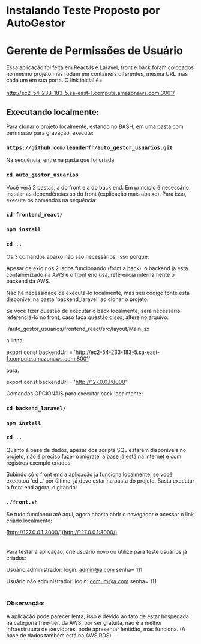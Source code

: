 # Instalando Teste Proposto por AutoGestor
# Gerente de Permissões de Usuário 

Essa aplicação foi feita em ReactJs e Laravel, front e back foram colocados no mesmo projeto mas rodam em containers diferentes, mesma URL mas cada um em sua porta. O link inicial é=<br>  
<a href="http://ec2-54-233-183-5.sa-east-1.compute.amazonaws.com:3001/" target="_blank">
    <span style='font-size:20px'>http://ec2-54-233-183-5.sa-east-1.compute.amazonaws.com:3001/</span>
</a>

## Executando localmente:

Para clonar o projeto localmente, estando no BASH, em uma pasta com permissão para gravação, execute:

### `https://github.com/leanderfr/auto_gestor_usuarios.git`

Na sequência, entre na pasta que foi criada:

### `cd auto_gestor_usuarios`

Você verá 2 pastas, a do front e a do back end. Em princípio é necessário instalar as dependências só do front (explicação mais abaixo). 
Para isso, execute os comandos na sequência:

### `cd frontend_react/`
### `npm install`
### `cd ..`

Os 3 comandos abaixo não são necessários, isso porque:

Apesar de exigir os 2 lados funcionando (front a back), o backend ja esta containerizado na AWS e o front end usa, referencia internamente o backend da AWS.  

Não há necessidade de executá-lo localmente, mas seu código fonte esta disponível na pasta 'backend_laravel' ao clonar o projeto.

Se você fizer questão de executar o back localmente, será necessário referenciá-lo no front, caso faça questão disso, altere no arquivo:

./auto_gestor_usuarios/frontend_react/src/layout/Main.jsx   

a linha:

export const backendUrl = 'http://ec2-54-233-183-5.sa-east-1.compute.amazonaws.com:8001'

para:

export const backendUrl = 'http://127.0.0.1:8000'

Comandos OPCIONAIS para executar back localmente: 

### `cd backend_laravel/`
### `npm install`
### `cd ..`

Quanto à base de dados, apesar dos scripts SQL estarem disponíveis no projeto, não é preciso fazer o migrate, a base já está na internet e com registros exemplo criados.

Subindo só o front end a aplicação já funciona localmente, se você executou 'cd ..' por último, já deve estar na pasta do projeto. Basta executar o front end agora, digitando:

### `./front.sh`

Se tudo funcionou até aqui, agora abasta abrir o navegador e acessar o link criado localmente:

[http://127.0.0.1:3000/](http://127.0.0.1:3000/)
<br><br><br>
Para testar a aplicação, crie usuário novo ou utilize para teste usuários já criados:

Usuário administrador:    login:   admin@a.com         senha= 111

Usuário não administrador:    login:   comum@a.com         senha= 111
<br><br>
### Observação:  
A aplicação pode parecer lenta, isso é devido ao fato de estar hospedada na categoria free-tier, da AWS, por ser gratuita, não é a melhor infraestrutura de servidores, pode apresentar lentidão, mas funciona.  (A base de dados também está na AWS RDS)